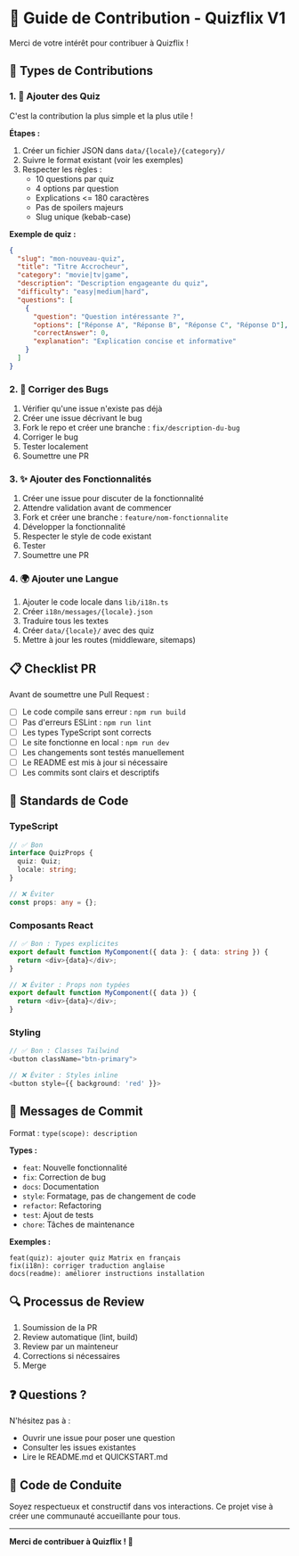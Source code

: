 # 🤝 Guide de Contribution - Quizflix V1

Merci de votre intérêt pour contribuer à Quizflix !

## 🎯 Types de Contributions

### 1. 📝 Ajouter des Quiz

C'est la contribution la plus simple et la plus utile !

**Étapes :**
1. Créer un fichier JSON dans `data/{locale}/{category}/`
2. Suivre le format existant (voir les exemples)
3. Respecter les règles :
   - 10 questions par quiz
   - 4 options par question
   - Explications <= 180 caractères
   - Pas de spoilers majeurs
   - Slug unique (kebab-case)

**Exemple de quiz :**
```json
{
  "slug": "mon-nouveau-quiz",
  "title": "Titre Accrocheur",
  "category": "movie|tv|game",
  "description": "Description engageante du quiz",
  "difficulty": "easy|medium|hard",
  "questions": [
    {
      "question": "Question intéressante ?",
      "options": ["Réponse A", "Réponse B", "Réponse C", "Réponse D"],
      "correctAnswer": 0,
      "explanation": "Explication concise et informative"
    }
  ]
}
```

### 2. 🐛 Corriger des Bugs

1. Vérifier qu'une issue n'existe pas déjà
2. Créer une issue décrivant le bug
3. Fork le repo et créer une branche : `fix/description-du-bug`
4. Corriger le bug
5. Tester localement
6. Soumettre une PR

### 3. ✨ Ajouter des Fonctionnalités

1. Créer une issue pour discuter de la fonctionnalité
2. Attendre validation avant de commencer
3. Fork et créer une branche : `feature/nom-fonctionnalite`
4. Développer la fonctionnalité
5. Respecter le style de code existant
6. Tester
7. Soumettre une PR

### 4. 🌍 Ajouter une Langue

1. Ajouter le code locale dans `lib/i18n.ts`
2. Créer `i18n/messages/{locale}.json`
3. Traduire tous les textes
4. Créer `data/{locale}/` avec des quiz
5. Mettre à jour les routes (middleware, sitemaps)

## 📋 Checklist PR

Avant de soumettre une Pull Request :

- [ ] Le code compile sans erreur : `npm run build`
- [ ] Pas d'erreurs ESLint : `npm run lint`
- [ ] Les types TypeScript sont corrects
- [ ] Le site fonctionne en local : `npm run dev`
- [ ] Les changements sont testés manuellement
- [ ] Le README est mis à jour si nécessaire
- [ ] Les commits sont clairs et descriptifs

## 🎨 Standards de Code

### TypeScript
```typescript
// ✅ Bon
interface QuizProps {
  quiz: Quiz;
  locale: string;
}

// ❌ Éviter
const props: any = {};
```

### Composants React
```typescript
// ✅ Bon : Types explicites
export default function MyComponent({ data }: { data: string }) {
  return <div>{data}</div>;
}

// ❌ Éviter : Props non typées
export default function MyComponent({ data }) {
  return <div>{data}</div>;
}
```

### Styling
```typescript
// ✅ Bon : Classes Tailwind
<button className="btn-primary">

// ❌ Éviter : Styles inline
<button style={{ background: 'red' }}>
```

## 📝 Messages de Commit

Format : `type(scope): description`

**Types :**
- `feat`: Nouvelle fonctionnalité
- `fix`: Correction de bug
- `docs`: Documentation
- `style`: Formatage, pas de changement de code
- `refactor`: Refactoring
- `test`: Ajout de tests
- `chore`: Tâches de maintenance

**Exemples :**
```
feat(quiz): ajouter quiz Matrix en français
fix(i18n): corriger traduction anglaise
docs(readme): améliorer instructions installation
```

## 🔍 Processus de Review

1. Soumission de la PR
2. Review automatique (lint, build)
3. Review par un mainteneur
4. Corrections si nécessaires
5. Merge

## ❓ Questions ?

N'hésitez pas à :
- Ouvrir une issue pour poser une question
- Consulter les issues existantes
- Lire le README.md et QUICKSTART.md

## 📜 Code de Conduite

Soyez respectueux et constructif dans vos interactions. Ce projet vise à créer une communauté accueillante pour tous.

---

**Merci de contribuer à Quizflix ! 🎉**


